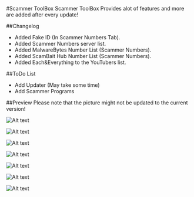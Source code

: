 #Scammer ToolBox
Scammer ToolBox Provides alot of features and more are added after every update!

##Changelog
- Added Fake ID (In Scammer Numbers Tab).
- Added Scammer Numbers server list.
- Added MalwareBytes Number List (Scammer Numbers).
- Added ScamBait Hub Number List (Scammer Numbers).
- Added Each&Everything to the YouTubers list.


##ToDo List
- Add Updater (May take some time)
- Add Scammer Programs

##Preview 
Please note that the picture might not be updated to the current version!

![Alt text](http://i.imgur.com/xgaKssG.png "Scammer Bingo")

![Alt text](http://i.imgur.com/LIJXYD7.png "Notepad")

![Alt text](http://i.imgur.com/VRdJFrt.png "YouTubers")

![Alt text](http://i.imgur.com/BZQmiBT.png "Scammer Programs")

![Alt text](http://i.imgur.com/hRmMB9F.png "Report Scammer")

![Alt text](http://i.imgur.com/Mfs3GBT.png "Scammer Numbers")

![Alt text](http://i.imgur.com/bp0DDuH.png "About")

